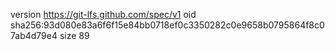 version https://git-lfs.github.com/spec/v1
oid sha256:93d080e83a6f6f15e84bb0718ef0c3350282c0e9658b0795864f8c07ab4d79e4
size 89
